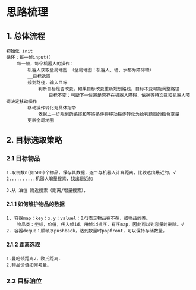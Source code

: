 # 思路梳理

## 1. 总体流程
    初始化 init
    循环：每一帧input()
        每一帧，每个机器人的操作：
            机器人获取全局地图 （全局地图：机器人、墙、水都为障碍物）
            __目标选取
            规划路径，输入目标
                判断目标是否改变，如果目标改变重新规划路线，目标不变可能调整路径
                    目标不变：判断下一位置是否存在机器人障碍，依据等待次数和机器人障碍决定移动操作
            移动操作转化为具体指令
                依据上一步规划的路径和等待条件将移动操作转化为给判题器的指令变量
            更新全局地图




## 2. 目标选取策略

### 2.1 目标物品
    1.取倒数n(如500)个物品，保存其数据，逐个与机器人计算距离，比较选出最近的。√
    2..........机器人增量搜索，找出最近的

    3.从 泊位 附近搜索（距离/增量搜索），
    

#### 2.1.1 如何维护物品的数据
    1. 容器map：key：x,y；valuel：0/1表示物品在不在，或物品的类。
        物品类：坐标，价值，传入帧id。用帧id排序，有序map，因此可以到容量时删除。√
    2. 容器deque：顺帧序pushback，达到数量时popfront，可以保持存储数量。

#### 2.1.2 距离选取
    1.曼哈顿距离√，欧氏距离.
    2.物品价值如何考量。


### 2.2 目标泊位




